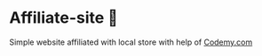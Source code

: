 # Affiliate-site :money_mouth_face:                                                                                                                                                                                                                                                                              
Simple website affiliated with local store
 with help of <a href="http://johnelder.com/">Codemy.com</a>
